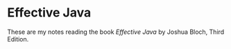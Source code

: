 # Effective Java

These are my notes reading the book _Effective Java_ by Joshua Bloch, Third Edition.
